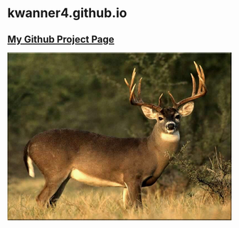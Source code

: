 # kwanner4.github.io

## [My Github Project Page](https://uo-cit.github.io/p4-kwanner4/)

![A Beautiful Deer](images/Deer1.jpg)
